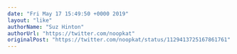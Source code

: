 ```yaml
---
date: "Fri May 17 15:49:50 +0000 2019"
layout: "like"
authorName: "Suz Hinton"
authorUrl: "https://twitter.com/noopkat"
originalPost: "https://twitter.com/noopkat/status/1129413725167861761"
---
```


